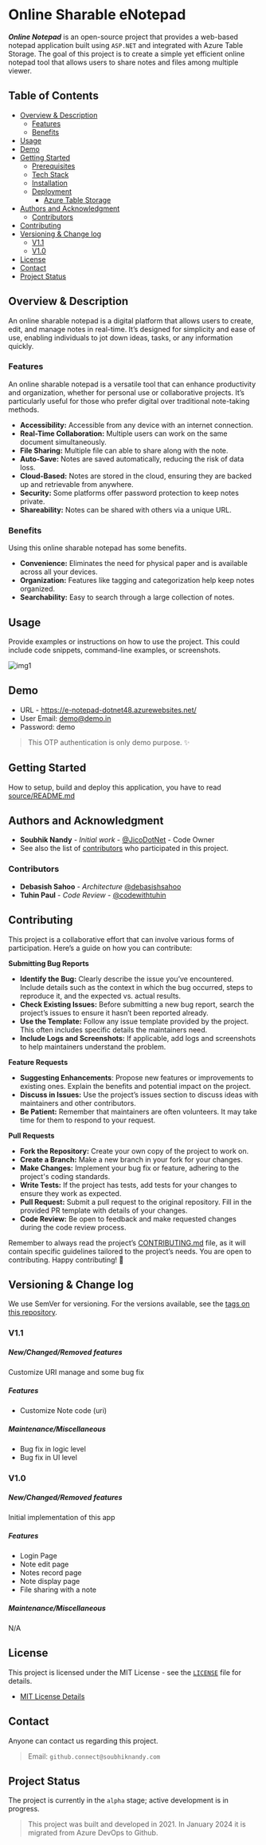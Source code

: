 
# Online Sharable eNotepad
**_Online Notepad_** is an open-source project that provides a web-based notepad application built using `ASP.NET` and integrated with Azure Table Storage. The goal of this project is to create a simple yet efficient online notepad tool that allows users to share notes and files among multiple viewer.

## Table of Contents
- [Overview & Description](#overview--description)
  - [Features](#features)
  - [Benefits](#benefits)
- [Usage](#usage)
- [Demo](#demo)
- [Getting Started](/source/README.md)
  - [Prerequisites](/source/README.md#prerequisites)
  - [Tech Stack](/source/README.md#tech-stack)
  - [Installation](/source/README.md#installation)
  - [Deployment](/source/README.md#deployment)
    - [Azure Table Storage](/source/README.md#azure-table-storage)
- [Authors and Acknowledgment](#authors-and-acknowledgment)
  - [Contributors](#contributors)
- [Contributing](#contributing)
- [Versioning & Change log](#versioning--change-log)
  - [V1.1](#v11)
  - [V1.0](#v10)
- [License](#license)
- [Contact](#contact)
- [Project Status](#project-status)

## Overview & Description
An online sharable notepad is a digital platform that allows users to create, edit, and manage notes in real-time. It’s designed for simplicity and ease of use, enabling individuals to jot down ideas, tasks, or any information quickly. 

### Features
An online sharable notepad is a versatile tool that can enhance productivity and organization, whether for personal use or collaborative projects. It’s particularly useful for those who prefer digital over traditional note-taking methods.

- **Accessibility:** Accessible from any device with an internet connection.
- **Real-Time Collaboration:** Multiple users can work on the same document simultaneously.
- **File Sharing:** Multiple file can able to share along with the note.
- **Auto-Save:** Notes are saved automatically, reducing the risk of data loss.
- **Cloud-Based:** Notes are stored in the cloud, ensuring they are backed up and retrievable from anywhere.
- **Security:** Some platforms offer password protection to keep notes private.
- **Shareability:** Notes can be shared with others via a unique URL.

### Benefits
Using this online sharable notepad has some benefits.

- **Convenience:** Eliminates the need for physical paper and is available across all your devices.
- **Organization:** Features like tagging and categorization help keep notes organized.
- **Searchability:** Easy to search through a large collection of notes.

## Usage
Provide examples or instructions on how to use the project. This could include code snippets, command-line examples, or screenshots.

![img1](https://github.com/JicoDotNet/Online-Sharable-eNotepad-AspNet-With-AzureTableStorage/assets/54305438/40682f6a-8ae9-4771-a836-1a4e48e5736a)

## Demo 
- URL - https://e-notepad-dotnet48.azurewebsites.net/
- User Email: demo@demo.in
- Password: demo
> This OTP authentication is only demo purpose. ✨

## Getting Started
How to setup, build and deploy this application, you have to read [source/README.md](/source/README.md)

## Authors and Acknowledgment
- **Soubhik Nandy** - _Initial work_ - [@JicoDotNet](https://github.com/JicoDotNet) - Code Owner
- See also the list of [contributors](#contributors) who participated in this project.

### Contributors
- **Debasish Sahoo** - _Architecture_ [@debasishsahoo](https://github.com/debasishsahoo)
- **Tuhin Paul** - _Code Review_ - [@codewithtuhin](https://github.com/codewithtuhin)


## Contributing
This project is a collaborative effort that can involve various forms of participation. Here’s a guide on how you can contribute:

**Submitting Bug Reports**
- **Identify the Bug:** Clearly describe the issue you’ve encountered. Include details such as the context in which the bug occurred, steps to reproduce it, and the expected vs. actual results.
- **Check Existing Issues:** Before submitting a new bug report, search the project’s issues to ensure it hasn’t been reported already.
- **Use the Template:** Follow any issue template provided by the project. This often includes specific details the maintainers need.
- **Include Logs and Screenshots:** If applicable, add logs and screenshots to help maintainers understand the problem.

**Feature Requests**
- **Suggesting Enhancements**: Propose new features or improvements to existing ones. Explain the benefits and potential impact on the project.
- **Discuss in Issues:** Use the project’s issues section to discuss ideas with maintainers and other contributors.
- **Be Patient:** Remember that maintainers are often volunteers. It may take time for them to respond to your request.

**Pull Requests**
- **Fork the Repository:** Create your own copy of the project to work on.
- **Create a Branch:** Make a new branch in your fork for your changes.
- **Make Changes:** Implement your bug fix or feature, adhering to the project's coding standards.
- **Write Tests:** If the project has tests, add tests for your changes to ensure they work as expected.
- **Pull Request:** Submit a pull request to the original repository. Fill in the provided PR template with details of your changes.
- **Code Review:** Be open to feedback and make requested changes during the code review process.

Remember to always read the project’s [CONTRIBUTING.md](/CONTRIBUTING.md) file, as it will contain specific guidelines tailored to the project’s needs. You are open to contributing. 
Happy contributing! 🚀

## Versioning & Change log
We use SemVer for versioning. For the versions available, see the [tags on this repository](https://github.com/JicoDotNet/Online-Sharable-eNotepad-AspNet-With-AzureTableStorage).

### V1.1
##### New/Changed/Removed features
Customize URI manage and some bug fix
##### Features
- Customize Note code (uri)

##### Maintenance/Miscellaneous
- Bug fix in logic level
- Bug fix in UI level

### V1.0
##### New/Changed/Removed features
Initial implementation of this app
##### Features
- Login Page
- Note edit page
- Notes record page
- Note display page
- File sharing with a note

##### Maintenance/Miscellaneous
N/A

## License
This project is licensed under the MIT License - see the [`LICENSE`](/LICENSE) file for details.
- [MIT License Details](https://choosealicense.com/licenses/mit/)

## Contact
Anyone can contact us regarding this project.
> Email: `github.connect@soubhiknandy.com`

## Project Status
The project is currently in the `alpha` stage; active development is in progress.
> This project was built and developed in 2021. In January 2024 it is migrated from Azure DevOps to Github.
